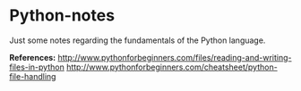 # Python-notes
Just some notes regarding the fundamentals of the Python language.


**References:**
http://www.pythonforbeginners.com/files/reading-and-writing-files-in-python
http://www.pythonforbeginners.com/cheatsheet/python-file-handling